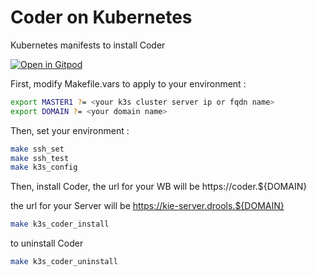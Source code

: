 # Coder on Kubernetes
Kubernetes manifests to install Coder

[![Open in Gitpod](https://gitpod.io/button/open-in-gitpod.svg)](https://gitpod.io/from-referrer/)

First, modify Makefile.vars to apply to your environment :
```bash
export MASTER1 ?= <your k3s cluster server ip or fqdn name> 
export DOMAIN ?= <your domain name>
```

Then, set your environment :
```bash
make ssh_set
make ssh_test
make k3s_config
```

Then, install Coder,
the url for your WB will be https://coder.${DOMAIN}

the url for your Server will be https://kie-server.drools.${DOMAIN}
```bash
make k3s_coder_install 
```

to uninstall Coder
```bash
make k3s_coder_uninstall 
```